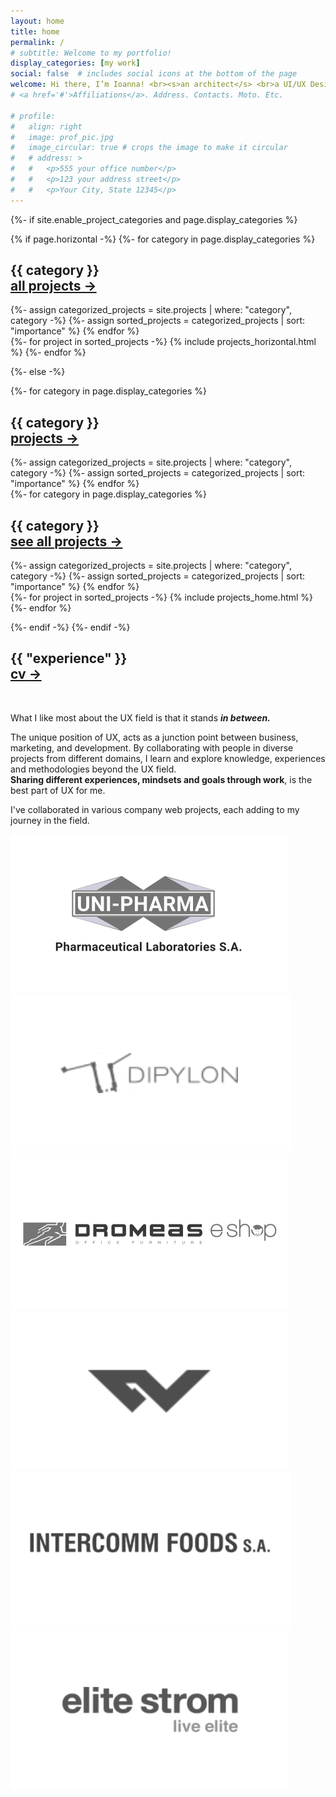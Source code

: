 ```yaml
---
layout: home
title: home
permalink: /
# subtitle: Welcome to my portfolio!
display_categories: [my work]
social: false  # includes social icons at the bottom of the page
welcome: Hi there, I’m Ioanna! <br><s>an architect</s> <br>a UI/UX Designer.
# <a href='#'>Affiliations</a>. Address. Contacts. Moto. Etc.

# profile:
#   align: right
#   image: prof_pic.jpg
#   image_circular: true # crops the image to make it circular
#   # address: >
#   #   <p>555 your office number</p>
#   #   <p>123 your address street</p>
#   #   <p>Your City, State 12345</p>
---
```


<!-- pages/projects.md -->
<div class="projects">
{%- if site.enable_project_categories and page.display_categories %}
  
  <!-- Generate cards for each project -->
  
  {% if page.horizontal -%}
    <!-- Display categorized projects -->
    {%- for category in page.display_categories %}
    <h2 class="category cta">{{ category }}
      <div class="text-right cta">
        <a href="/projects" class="btn-io">all projects -></a>
      </div>
    </h2>
    {%- assign categorized_projects = site.projects | where: "category", category -%}
    {%- assign sorted_projects = categorized_projects | sort: "importance" %}
    {% endfor %}
    <div class="container">
      <div class="row row-cols-2">
      {%- for project in sorted_projects -%}
        {% include projects_horizontal.html %}
      {%- endfor %}
      </div>
    </div>

  {%- else -%}
    <!-- Display categorized projects on screens < 560px-->
    <div class="mob-only">
      {%- for category in page.display_categories %}
      <h2 class="category cta">{{ category }}
        <div class="text-right cta">
          <a href="/projects" class="btn-io">projects -></a>
        </div>
      </h2>
      {%- assign categorized_projects = site.projects | where: "category", category -%}
      {%- assign sorted_projects = categorized_projects | sort: "importance" %}
      {% endfor %}
    </div>
    <div class="gallery-wrapper">
      <!-- Display categorized projects -->
      <div class="desktop-only">
        {%- for category in page.display_categories %}
        <h2 class="category cta">{{ category }}
          <div class="text-right cta">
            <a href="/projects" class="btn-io">see all projects -></a>
          </div>
        </h2>
        {%- assign categorized_projects = site.projects | where: "category", category -%}
        {%- assign sorted_projects = categorized_projects | sort: "importance" %}
        {% endfor %}
      </div>
      <div class="gallery">
        {%- for project in sorted_projects -%}
        {% include projects_home.html %}
        {%- endfor %}
      </div>
    </div>

  {%- endif -%}
{%- endif -%}
</div>


<h2 class="category cta">{{ "experience" }}
  <div class="text-right cta">
    <a href="/cv" class="btn-io">cv -></a>
  </div>
</h2>
<br>
<div class="fl-container fl-right">
  <div class="txt-right">
    <p>What I like most about the UX field is that it stands <b><i>in between.</i></b></p>
    <p>
    The unique position of UX, acts as a junction point between business, marketing, and development. By collaborating with people in diverse projects from different domains, I learn and explore knowledge, experiences and methodologies beyond the UX field.<br>
    <b>Sharing different experiences, mindsets and goals through work</b>, is the best part of UX for me.
    </p>
    <p>I've collaborated in various company web projects, each adding to my journey in the field.</p>
  </div>
</div>

<div class="row mt-4 mx-2 mx-md-0">
  <img class="col-6 col-md-2" src = "/assets/icn/1.svg" alt="UNI-PHARMA logo"/>
  <img class="col-6 col-md-2" src = "/assets/icn/2.svg" alt="Dipylon logo"/>
  <img class="col-6 col-md-2" src = "/assets/icn/3.svg" alt="Dromeas Eshop logo"/>
  <img class="col-6 col-md-2" src = "/assets/icn/4.svg" alt="CGWorks logo"/>
  <img class="col-6 col-md-2" src = "/assets/icn/5.svg" alt="Intercomm Foods logo"/>
  <img class="col-6 col-md-2" src = "/assets/icn/6.svg" alt="elite strom logo"/>
</div>
